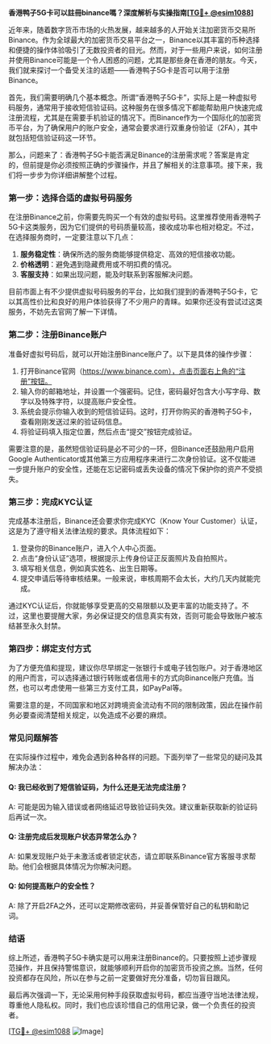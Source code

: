 **香港鸭子5G卡可以註冊binance嗎？深度解析与实操指南[[TG💪+ @esim1088](https://t.me/s/esim1088)]**

近年来，随着数字货币市场的火热发展，越来越多的人开始关注加密货币交易所Binance。作为全球最大的加密货币交易平台之一，Binance以其丰富的币种选择和便捷的操作体验吸引了无数投资者的目光。然而，对于一些用户来说，如何注册并使用Binance可能是一个令人困惑的问题，尤其是那些身在香港的朋友。今天，我们就来探讨一个备受关注的话题——香港鸭子5G卡是否可以用于注册Binance。

首先，我们需要明确几个基本概念。所谓“香港鸭子5G卡”，实际上是一种虚拟号码服务，通常用于接收短信验证码。这种服务在很多情况下都能帮助用户快速完成注册流程，尤其是在需要手机验证的情况下。而Binance作为一个国际化的加密货币平台，为了确保用户的账户安全，通常会要求进行双重身份验证（2FA），其中就包括短信验证码这一环节。

那么，问题来了：香港鸭子5G卡能否满足Binance的注册需求呢？答案是肯定的，但前提是你必须按照正确的步骤操作，并且了解相关的注意事项。接下来，我们将一步步为你详细讲解整个过程。

### **第一步：选择合适的虚拟号码服务**

在注册Binance之前，你需要先购买一个有效的虚拟号码。这里推荐使用香港鸭子5G卡这类服务，因为它们提供的号码质量较高，接收成功率也相对稳定。不过，在选择服务商时，一定要注意以下几点：

1. **服务稳定性**：确保所选的服务商能够提供稳定、高效的短信接收功能。
2. **价格透明**：避免遇到隐藏费用或不明扣费的情况。
3. **客服支持**：如果出现问题，能及时联系到客服解决问题。

目前市面上有不少提供虚拟号码服务的平台，比如我们提到的香港鸭子5G卡，它以其高性价比和良好的用户体验获得了不少用户的青睐。如果你还没有尝试过这类服务，不妨先去官网了解一下详情。

### **第二步：注册Binance账户**

准备好虚拟号码后，就可以开始注册Binance账户了。以下是具体的操作步骤：

1. 打开Binance官网（https://www.binance.com），点击页面右上角的“注册”按钮。
2. 输入你的邮箱地址，并设置一个强密码。记住，密码最好包含大小写字母、数字以及特殊字符，以提高账户安全性。
3. 系统会提示你输入收到的短信验证码。这时，打开你购买的香港鸭子5G卡，查看刚刚发送过来的验证码信息。
4. 将验证码填入指定位置，然后点击“提交”按钮完成验证。

需要注意的是，虽然短信验证码是必不可少的一环，但Binance还鼓励用户启用Google Authenticator或其他第三方应用程序来进行二次身份验证。这不仅能进一步提升账户的安全性，还能在忘记密码或丢失设备的情况下保护你的资产不受损失。

### **第三步：完成KYC认证**

完成基本注册后，Binance还会要求你完成KYC（Know Your Customer）认证，这是为了遵守相关法律法规的要求。具体流程如下：

1. 登录你的Binance账户，进入个人中心页面。
2. 点击“身份认证”选项，根据提示上传身份证正反面照片及自拍照片。
3. 填写相关信息，例如真实姓名、出生日期等。
4. 提交申请后等待审核结果。一般来说，审核周期不会太长，大约几天内就能完成。

通过KYC认证后，你就能够享受更高的交易限额以及更丰富的功能支持了。不过，这里也要提醒大家，务必保证提交的信息真实有效，否则可能会导致账户被冻结甚至永久封禁。

### **第四步：绑定支付方式**

为了方便充值和提现，建议你尽早绑定一张银行卡或电子钱包账户。对于香港地区的用户而言，可以选择通过银行转账或者信用卡的方式向Binance账户充值。当然，也可以考虑使用一些第三方支付工具，如PayPal等。

需要注意的是，不同国家和地区对跨境资金流动有不同的限制政策，因此在操作前务必要查阅清楚相关规定，以免造成不必要的麻烦。

### **常见问题解答**

在实际操作过程中，难免会遇到各种各样的问题。下面列举了一些常见的疑问及其解决办法：

#### Q: 我已经收到了短信验证码，为什么还是无法完成注册？
A: 可能是因为输入错误或者网络延迟导致验证码失效。建议重新获取新的验证码后再试一次。

#### Q: 注册完成后发现账户状态异常怎么办？
A: 如果发现账户处于未激活或者锁定状态，请立即联系Binance官方客服寻求帮助。他们会根据具体情况为你解决问题。

#### Q: 如何提高账户的安全性？
A: 除了开启2FA之外，还可以定期修改密码，并妥善保管好自己的私钥和助记词。

### **结语**

综上所述，香港鸭子5G卡确实是可以用来注册Binance的。只要按照上述步骤规范操作，并且保持警惕意识，就能够顺利开启你的加密货币投资之旅。当然，任何投资都存在风险，所以在参与之前一定要做好充分准备，切勿盲目跟风。

最后再次强调一下，无论采用何种手段获取虚拟号码，都应当遵守当地法律法规，尊重他人隐私权。同时，我们也应该珍惜自己的信用记录，做一个负责任的投资者。

[[TG💪+ @esim1088](https://t.me/s/esim1088) ![Image](https://i.postimg.cc/4NQfJmqS/Snipaste-2025-05-13-00-14-12.png)]